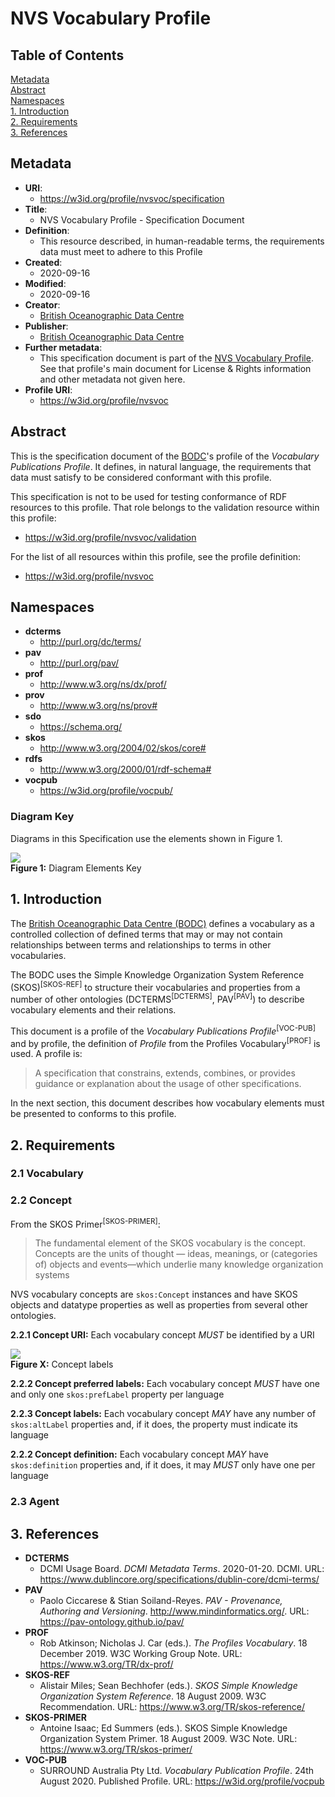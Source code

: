 # NVS Vocabulary Profile

## Table of Contents

[Metadata](#metadata)  
[Abstract](#abstract)  
[Namespaces](#namespaces)  
[1. Introduction](#1-introduction)  
[2. Requirements](#2-requirements)  
[3. References](#3-references)  


## Metadata
* **URI**:
    * <https://w3id.org/profile/nvsvoc/specification>
* **Title**:
    * NVS Vocabulary Profile - Specification Document
* **Definition**:
    * This resource described, in human-readable terms, the requirements data must meet to adhere to this Profile
* **Created**:
    * 2020-09-16
* **Modified**:
    * 2020-09-16
* **Creator**:
    * [British Oceanographic Data Centre](https://www.bodc.ac.uk) 
* **Publisher**:
    * [British Oceanographic Data Centre](https://www.bodc.ac.uk) 
* **Further metadata**:
    * This specification document is part of the [NVS Vocabulary Profile](https://w3id.org/profile/nvsvoc). See that profile's main document for License & Rights information and other metadata not given here.
* **Profile URI**:
    * <https://w3id.org/profile/nvsvoc>

## Abstract
This is the specification document of the [BODC](https://www.bodc.ac.uk)'s profile of the *Vocabulary Publications Profile*. It defines, in natural language, the requirements that data must satisfy to be considered conformant with this profile.

This specification is not to be used for testing conformance of RDF resources to this profile. That role belongs to the validation resource within this profile:

* <https://w3id.org/profile/nvsvoc/validation>

For the list of all resources within this profile, see the profile definition:

* <https://w3id.org/profile/nvsvoc>


## Namespaces

* **dcterms**
    * <http://purl.org/dc/terms/>
* **pav**
    * <http://purl.org/pav/>    
* **prof**
    * <http://www.w3.org/ns/dx/prof/>
* **prov**
    * <http://www.w3.org/ns/prov#>
* **sdo**
    * <https://schema.org/>
* **skos**
    * <http://www.w3.org/2004/02/skos/core#>
* **rdfs**
    * <http://www.w3.org/2000/01/rdf-schema#> 
* **vocpub**
    * <https://w3id.org/profile/vocpub/>     

### Diagram Key
Diagrams in this Specification use the elements shown in Figure 1.

![](images/keys.png)  
**Figure 1:** Diagram Elements Key

## 1. Introduction
The [British Oceanographic Data Centre (BODC)](https://www.bodc.ac.uk) defines a vocabulary as a controlled collection of defined terms that may or may not contain relationships between terms and relationships to terms in other vocabularies. 

The BODC uses the Simple Knowledge Organization System Reference (SKOS)<sup>[SKOS-REF]</sup> to structure their vocabularies and properties from a number of other ontologies (DCTERMS<sup>[DCTERMS]</sup>, PAV<sup>[PAV]</sup>) to describe vocabulary elements and their relations.

This document is a profile of the *Vocabulary Publications Profile*<sup>[VOC-PUB]</sup> and by profile, the definition of *Profile* from the Profiles Vocabulary<sup>[PROF]</sup> is used. A profile is: 

> A specification that constrains, extends, combines, or provides guidance or explanation about the usage of other specifications. 

In the next section, this document describes how vocabulary elements must be presented to conforms to this profile. 


## 2. Requirements

### 2.1 Vocabulary

### 2.2 Concept
From the SKOS Primer<sup>[SKOS-PRIMER]</sup>:

> The fundamental element of the SKOS vocabulary is the concept. Concepts are the units of thought — ideas, meanings, or (categories of) objects and events—which underlie many knowledge organization systems 

NVS vocabulary concepts are `skos:Concept` instances and have SKOS objects and datatype properties as well as properties from several other ontologies.

**2.2.1 Concept URI:** Each vocabulary concept *MUST* be identified by a URI

![](images/labels.png)  
**Figure X:** Concept labels  

**2.2.2 Concept preferred labels:** Each vocabulary concept *MUST* have one and only one `skos:prefLabel` property per language

**2.2.3 Concept labels:** Each vocabulary concept *MAY* have any number of `skos:altLabel` properties and, if it does, the property must indicate its language

**2.2.2 Concept definition:** Each vocabulary concept *MAY* have `skos:definition` properties and, if it does, it may *MUST* only have one per language




### 2.3 Agent


## 3. References
* **DCTERMS**
    * DCMI Usage Board. *DCMI Metadata Terms*. 2020-01-20. DCMI. URL: <https://www.dublincore.org/specifications/dublin-core/dcmi-terms/>
* **PAV**
    *  Paolo Ciccarese & Stian Soiland-Reyes. *PAV - Provenance, Authoring and Versioning*. <http://www.mindinformatics.org/>. URL: <https://pav-ontology.github.io/pav/>   
* **PROF**
    * Rob Atkinson; Nicholas J. Car (eds.). *The Profiles Vocabulary*. 18 December 2019. W3C Working Group Note. URL: <https://www.w3.org/TR/dx-prof/>
* **SKOS-REF**
    * Alistair Miles; Sean Bechhofer (eds.). *SKOS Simple Knowledge Organization System Reference*. 18 August 2009. W3C Recommendation. URL: <https://www.w3.org/TR/skos-reference/>
* **SKOS-PRIMER**
    * Antoine Isaac; Ed Summers (eds.). SKOS Simple Knowledge Organization System Primer. 18 August 2009. W3C Note. URL: <https://www.w3.org/TR/skos-primer/>
* **VOC-PUB**
    * SURROUND Australia Pty Ltd. *Vocabulary Publication Profile*. 24th August 2020. Published Profile. URL: <https://w3id.org/profile/vocpub>
